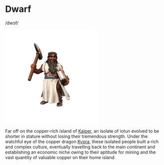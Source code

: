 # Dwarf
/dwɔf/

![](dwarf.png)

Far off on the copper-rich island of [Kaiper](/places/kaiper), an isolate of iotun evolved to be shorter in stature without losing their tremendous strength. Under the watchful eye of the copper dragon [Kypra](/lore/cosmology/deigen/dragons/kypra), these isolated people built a rich and complex culture, eventually travelling back to the main continent and establishing an economic niche owing to their aptitude for mining and the vast quantity of valuable copper on their home island.